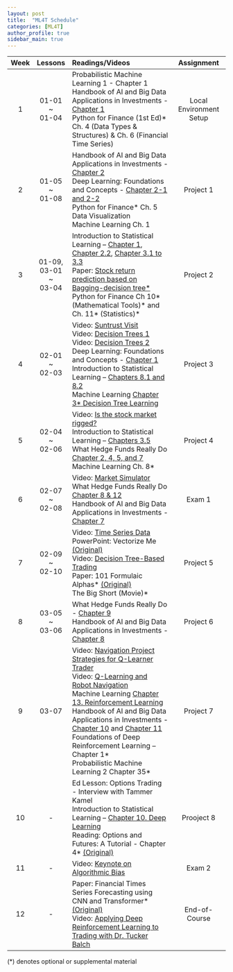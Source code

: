 ```yaml
---
layout: post
title:  "ML4T Schedule"
categories: [ML4T]
author_profile: true
sidebar_main: true
---
```


|Week|Lessons|Readings/Videos|Assignment|
|:--:|:-----:|:--------------|:--------:|
|1| 01-01<br> ~ <br>01-04 | Probabilistic Machine Learning 1 - Chapter 1 <br> Handbook of AI and Big Data Applications in Investments - [Chapter 1](https://melody11sung.github.io/ml4t/handbook-of-AI-investments-ch1/) <br> Python for Finance (1st Ed)* Ch. 4 (Data Types & Structures) & Ch. 6 (Financial Time Series) | Local Environment Setup |
|2| 01-05<br> ~ <br>01-08 | Handbook of AI and Big Data Applications in Investments - [Chapter 2](https://melody11sung.github.io/ml4t/handbook-of-AI-investments-ch2/) <br> Deep Learning: Foundations and Concepts - [Chapter 2-1 and 2-2](https://melody11sung.github.io/ml4t/Deep-Learning-ch2/) <br> Python for Finance* Ch. 5 Data Visualization <br> Machine Learning Ch. 1 | Project 1 |
|3| 01-09,<br>03-01<br> ~ <br>03-04 | Introduction to Statistical Learning – [Chapter 1](https://melody11sung.github.io/ml4t/statistical-learning-ch1-Introduction/),<br> [Chapter 2.2](https://melody11sung.github.io/ml4t/statistical-learning-ch2.2-model-accuracy/), [Chapter 3.1 to 3.3](https://melody11sung.github.io/ml4t/statistical-learning-ch3-Linear-Regression/) <br> Paper: [Stock return prediction based on Bagging-decision tree*](https://melody11sung.github.io/ml4t/Stock-return-predictions-based-on-bagging-decision-tree/) <br> Python for Finance Ch 10* (Mathematical Tools)* and Ch. 11* (Statistics)* | Project 2 |
|4| 02-01<br> ~ <br>02-03 | Video: [Suntrust Visit](https://www.youtube.com/watch?v=w3C-gly8bLE) <br> Video: [Decision Trees 1](https://www.youtube.com/watch?v=OBWL4oLT7Uc) <br> Video: [Decision Trees 2](https://www.youtube.com/watch?v=WVc3cjvDHhw) <br> Deep Learning: Foundations and Concepts - [Chapter 1](https://melody11sung.github.io/ml4t/Deep-Learning-ch1/) <br> Introduction to Statistical Learning – [Chapters 8.1 and 8.2](https://melody11sung.github.io/ml4t/statistical-learning-ch8-Tree/) <Br> Machine Learning [Chapter 3* Decision Tree Learning](https://melody11sung.github.io/ml4t/ml-decision-tree/) | Project 3 |
|5| 02-04<br> ~ <br>02-06 | Video: [Is the stock market rigged?](https://youtu.be/DX9djYus9tY) <br> Introduction to Statistical Learning – [Chapters 3.5](https://melody11sung.github.io/ml4t/statistical-learning-ch3-Linear-Regression/) <br> What Hedge Funds Really Do [Chapter 2, 4, 5, and 7](https://melody11sung.github.io/page2/) <br> Machine Learning Ch. 8* | Project 4 |
|6| 02-07<br> ~ <br>02-08 | Video: [Market Simulator](https://www.youtube.com/watch?v=1ysZptg2Ypk) <br> What Hedge Funds Really Do [Chapter 8 & 12](https://melody11sung.github.io/page2/) <br> Handbook of AI and Big Data Applications in Investments - [Chapter 7](https://melody11sung.github.io/ml4t/handbook-of-AI-ch7/) | Exam 1 |
|7| 02-09<br> ~ <br>02-10  | Video: [Time Series Data](https://www.youtube.com/watch?v=2e2Yr-Bpo-w) <br> PowerPoint: Vectorize Me [(Original)](https://www.dropbox.com/s/5uc96iv9j0ekqi0/CDB_vectorize_me.pptx.zip?dl=1) <br> Video: [Decision Tree-Based Trading](https://www.youtube.com/watch?v=dbSbYHECGoA) <br> Paper: 101 Formulaic Alphas* [(Original)](https://arxiv.org/ftp/arxiv/papers/1601/1601.00991.pdf) <br> The Big Short (Movie)* | Project 5 |
|8| 03-05<br> ~ <br>03-06  | What Hedge Funds Really Do - [Chapter 9](https://melody11sung.github.io/ml4t/hedge-funds-ch9-active-portfolio/) <br> Handbook of AI and Big Data Applications in Investments - [Chapter 8](https://melody11sung.github.io/ml4t/handbook-of-AI-ch8/)  | Project 6 |
|9| 03-07  | Video: [Navigation Project Strategies for Q-Learner Trader](https://www.youtube.com/watch?v=K8xRATOpsqw) <br> Video: [Q-Learning and Robot Navigation](https://www.youtube.com/watch?v=X9UhB953TDA) <br> Machine Learning [Chapter 13. Reinforcement Learning](https://melody11sung.github.io/ml4t/ml-reinforcement-learning/) <br> Handbook of AI and Big Data Applications in Investments - [Chapter 10](https://melody11sung.github.io/ml4t/handbook-of-ai-ch10/) and [Chapter 11](https://melody11sung.github.io/ml4t/handbook-of-AI-ch11/) <br> Foundations of Deep Reinforcement Learning – Chapter 1* <br> Probabilistic Machine Learning 2 Chapter 35*  | Project 7 |
|10| - | Ed Lesson: Options Trading - Interview with Tammer Kamel <br> Introduction to Statistical Learning – [Chapter 10. Deep Learning](https://melody11sung.github.io/ml4t/statistical-deep-learning/) <br> Reading: Options and Futures: A Tutorial - Chapter 4* [(Original)](https://www.cfainstitute.org/-/media/documents/book/rf-publication/1992/rf-v1992-n5-4438-pdf.ashx) | Prooject 8 |
|11| - | Video: [Keynote on Algorithmic Bias](https://conversations.cc.gatech.edu/)  | Exam 2 |
|12| - | Paper: Financial Times Series Forecasting using CNN and Transformer* [(Original)](https://arxiv.org/abs/2304.04912) <br> Video: [Applying Deep Reinforcement Learning to Trading with Dr. Tucker Balch](https://youtu.be/Pka0DC_P17k) | End-of-Course |

(*) denotes optional or supplemental material

